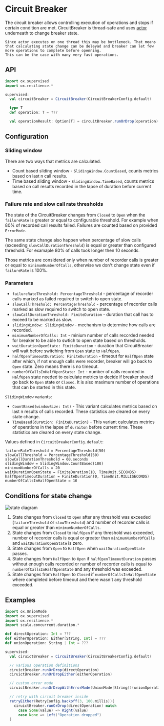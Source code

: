 # Circuit Breaker

The circuit breaker allows controlling execution of operations and stops if certain condition are met. CircuitBreaker is thread-safe and uses [actor](./actors.md) underneath to change breaker state.

```{note}
Since actor executes on one thread this may be bottleneck. That means that calculating state change can be deleyad and breaker can let few more operations to complete before openning.
This can be the case with many very fast operations.
```

## API

```scala mdoc:compile-only
import ox.supervised
import ox.resilience.*

supervised:
  val circuitBreaker = CircuitBreaker(CircuitBreakerConfig.default)

  type T
  def operation: T = ???

  val operationResult: Option[T] = circuitBreaker.runOrDrop(operation)
```

## Configuration

### Sliding window

There are two ways that metrics are calculated.

- Count based sliding window - `SlidingWindow.CountBased`, counts metrics based on last n call results.
- Time based sliding window - `SlidingWindow.TimeBased`, counts metrics based on call results recorded in the lapse of duration before current time.

### Failure rate and slow call rate thresholds

The state of the CircuitBreaker changes from `Closed` to `Open` when the `failureRate` is greater or equal to configurable threshold. For example when 80% of recorded call results failed.
Failures are counted based on provided `ErrorMode`.

The same state change also happen when percentage of slow calls (exceeding `slowCallDurationThreshold`) is equal or greater than configured threshold. For examaple 80% of calls took longer then 10 seconds.

Those metrics are considered only when number of recorder calls is greater or equal to `minimumNumberOfCalls`, otherwise we don't change state even if `failureRate` is 100%.

### Parameters

- `failureRateThreshold: PercentageThreshold` - percentage of recorder calls marked as failed required to switch to open state.
- `slowCallThreshold: PercentageThreshold` - percentage of recorder calls marked as slow required to switch to open state.
- `slowCallDurationThreshold: FiniteDuration` - duration that call has to exceed to be marked as slow.
- `slidingWindow: SlidingWindow` - mechanism to determine how calls are recorded.
- `minimumNumberOfCalls: Int` - minium number of calls recorded needed for breaker to be able to swtich to open state based on thresholds.
- `waitDurationOpenState: FiniteDuration` - duration that CircuitBreaker will wait before switching from `Open` state to `HalfOpen`.
- `halfOpenTimeoutDuration: FiniteDuration` - timeout for `HalfOpen` state after which, if not enough calls were recorder, breaker will go back to `Open` state. Zero means there is no timeout.
- `numberOfCallsInHalfOpenState: Int` - number of calls recorded in `HalfOpen` state needed to calculate metrics to decide if breaker should go back to `Open` state or `Closed`. It is also maximum number of operations that can be started in this state.

`SlidingWindow` variants:

- `CountBased(windowSize: Int)` - This variant calculates metrics based on last n results of calls recorded. These statistics are cleared on every state change.
- `TimeBased(duration: FiniteDuration)` - This variant calculates metrics of operations in the lapse of `duraiton` before current time. These statistics are cleared on every state change.

Values defined in `CircuitBreakerConfig.default`:

```
failureRateThreshold = PercentageThreshold(50)
slowCallThreshold = PercentageThreshold(50)
slowCallDurationThreshold = 60.seconds
slidingWindow = SlidingWindow.CountBased(100)
minimumNumberOfCalls = 20
waitDurationOpenState = FiniteDuration(10, TimeUnit.SECONDS)
halfOpenTimeoutDuration = FiniteDuration(0, TimeUnit.MILLISECONDS)
numberOfCallsInHalfOpenState = 10
```

## Conditions for state change

![state diagram](/_static/state-diagram-cb.svg)

1. State changes from `Closed` to `Open` after any threshold was exceeded (`failureThreshold` or `slowThreshold`) and number of recorder calls is equal or greater than `minimumNumberOfCalls`.
2. State changes from `Closed` to `HalfOpen` if any threshold was exceeded, number of recorder calls is equal or greater than `minimumNumberOfCalls` and `waitDurationOpenState` is zero.
3. State changes from `Open` to `HalfOpen` when `waitDurationOpenState` passes.
4. State changes from `HalfOpen` to `Open` if `halfOpenTimeoutDuration` passes without enough calls recorded or number of recorder calls is equal to `numberOfCallsInHalfOpenState` and any threshold was exceeded.
5. State changes from `HalfOpen` to `Closed` if `numberOfCallsInHalfOpenState` where completed before timeout and there wasn't any threshold exceeded.

## Examples

```scala mdoc:compile-only
import ox.UnionMode
import ox.supervised
import ox.resilience.*
import scala.concurrent.duration.*

def directOperation: Int = ???
def eitherOperation: Either[String, Int] = ???
def unionOperation: String | Int = ???

supervised:
  val ciruictBreaker = CircuitBreaker(CircuitBreakerConfig.default)

  // various operation definitions
  ciruictBreaker.runOrDrop(directOperation)
  ciruictBreaker.runOrDropEither(eitherOperation)

  // custom error mode
  ciruictBreaker.runOrDropWithErrorMode(UnionMode[String])(unionOperation)

  // retry with circuit breaker inside
  retryEither(RetryConfig.backoff(3, 100.millis)){
    ciruictBreaker.runOrDrop(directOperation) match
      case Some(value) => Right(value)
      case None => Left("Operation dropped")
  }
```
